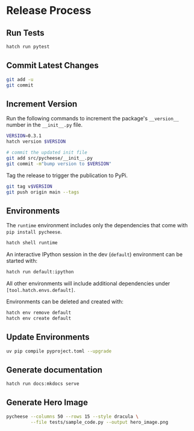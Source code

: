 # Release Process

## Run Tests

```bash
hatch run pytest
```

## Commit Latest Changes

```bash
git add -u
git commit
```

## Increment Version

Run the following commands to increment the package's `__version__` number in the `__init__.py` file.

```bash
VERSION=0.3.1
hatch version $VERSION

# commit the updated init file
git add src/pycheese/__init__.py
git commit -m"bump version to $VERSION"
```

Tag the release to trigger the publication to PyPi.

```bash
git tag v$VERSION
git push origin main --tags
```

## Environments

The `runtime` environment includes only the dependencies that come with `pip install pycheese`.

```bash
hatch shell runtime
```

An interactive IPython session in the dev (`default`) environment can be started with:

```bash
hatch run default:ipython
```


All other environments will include additional dependencies under `[tool.hatch.envs.default]`.

Environments can be deleted and created with:

```bash
hatch env remove default
hatch env create default
```


## Update Environments

```bash
uv pip compile pyproject.toml --upgrade
```


## Generate documentation

```bash
hatch run docs:mkdocs serve
```


## Generate Hero Image

```bash
pycheese --columns 50 --rows 15 --style dracula \
         --file tests/sample_code.py --output hero_image.png
```
